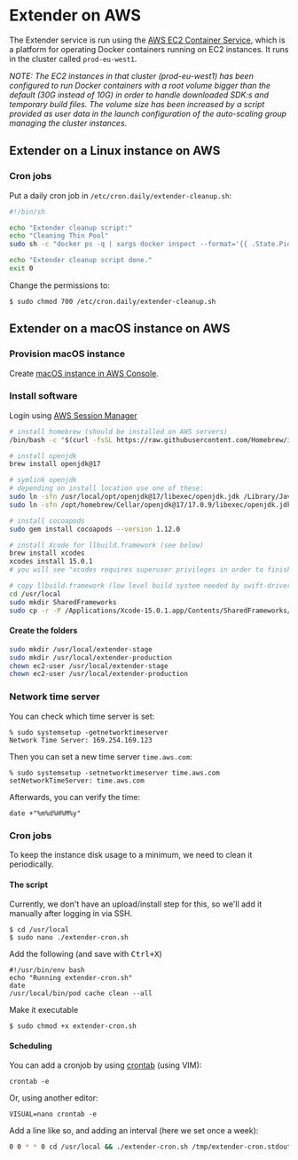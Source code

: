 # Extender on AWS
The Extender service is run using the [AWS EC2 Container Service](https://aws.amazon.com/ecs/), which is a platform for operating Docker containers running on EC2 instances. It runs in the cluster called `prod-eu-west1`.

 _NOTE: The EC2 instances in that cluster (prod-eu-west1) has been configured to run Docker containers with a root volume bigger than the default (30G instead of 10G) in order to handle downloaded SDK:s and temporary build files. The volume size has been increased by a script provided as user data in the launch configuration of the auto-scaling group managing the cluster instances._

## Extender on a Linux instance on AWS

### Cron jobs

Put a daily cron job in `/etc/cron.daily/extender-cleanup.sh`:

```bash
#!/bin/sh

echo "Extender cleanup script:"
echo "Cleaning Thin Pool"
sudo sh -c "docker ps -q | xargs docker inspect --format='{{ .State.Pid }}' | xargs -IZ fstrim /proc/Z/root/"

echo "Extender cleanup script done."
exit 0
```

Change the permissions to:

    $ sudo chmod 700 /etc/cron.daily/extender-cleanup.sh


## Extender on a macOS instance on AWS

### Provision macOS instance
Create [macOS instance in AWS Console](https://aws.amazon.com/ec2/instance-types/mac/). 

### Install software
Login using [AWS Session Manager](README_SETUP_RELEASE.md)

```bash
# install homebrew (should be installed on AWS servers)
/bin/bash -c "$(curl -fsSL https://raw.githubusercontent.com/Homebrew/install/HEAD/install.sh)"

# install openjdk
brew install openjdk@17

# symlink openjdk
# depending on install location use one of these:
sudo ln -sfn /usr/local/opt/openjdk@17/libexec/openjdk.jdk /Library/Java/JavaVirtualMachines/openjdk-17.jdk
sudo ln -sfn /opt/homebrew/Cellar/openjdk@17/17.0.9/libexec/openjdk.jdk /Library/Java/JavaVirtualMachines/openjdk-17.jdk

# install cocoapods
sudo gem install cocoapods --version 1.12.0

# install Xcode for llbuild.framework (see below)
brew install xcodes
xcodes install 15.0.1
# you will see "xcodes requires superuser privileges in order to finish installation." - ignore it!

# copy llbuild.framework (low level build system needed by swift-driver)
cd /usr/local
sudo mkdir SharedFrameworks
sudo cp -r -P /Applications/Xcode-15.0.1.app/Contents/SharedFrameworks/llbuild.framework SharedFrameworks
```

#### Create the folders

```bash
sudo mkdir /usr/local/extender-stage
sudo mkdir /usr/local/extender-production
chown ec2-user /usr/local/extender-stage
chown ec2-user /usr/local/extender-production
```

### Network time server

You can check which time server is set:

    % sudo systemsetup -getnetworktimeserver
    Network Time Server: 169.254.169.123

Then you can set a new time server `time.aws.com`:

    % sudo systemsetup -setnetworktimeserver time.aws.com
    setNetworkTimeServer: time.aws.com

Afterwards, you can verify the time:

    date +"%m%d%H%M%y"

### Cron jobs

To keep the instance disk usage to a minimum, we need to clean it periodically.

#### The script

Currently, we don't have an upload/install step for this, so we'll add it manually after logging in via SSH.

    $ cd /usr/local
    $ sudo nano ./extender-cron.sh

Add the following (and save with <kbd>Ctrl+X</kbd>)

    #!/usr/bin/env bash
    echo "Running extender-cron.sh"
    date
    /usr/local/bin/pod cache clean --all

Make it executable

    $ sudo chmod +x extender-cron.sh

#### Scheduling

You can add a cronjob by using [crontab](https://man7.org/linux/man-pages/man5/crontab.5.html) (using VIM):

    crontab -e

Or, using another editor:

    VISUAL=nano crontab -e

Add a line like so, and adding an interval (here we set once a week):

```bash
0 0 * * 0 cd /usr/local && ./extender-cron.sh /tmp/extender-cron.stdout.log 2>/tmp//extender-cron.stderr.log
```

